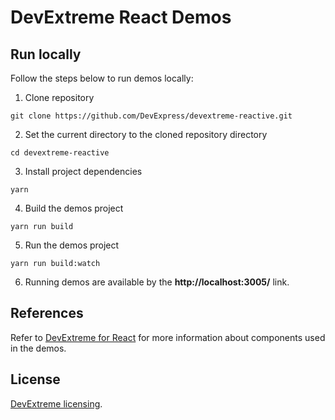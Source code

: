 # DevExtreme React Demos

## Run locally

Follow the steps below to run demos locally:

1. Clone repository

  `git clone https://github.com/DevExpress/devextreme-reactive.git`

2. Set the current directory to the cloned repository directory

  `cd devextreme-reactive`

3. Install project dependencies

  `yarn`

4. Build the demos project

  `yarn run build`

5. Run the demos project

  `yarn run build:watch`

6. Running demos are available by the **http://localhost:3005/** link.

## References

Refer to [DevExtreme for React](https://devexpress.github.io/devextreme-reactive/react/) for more information about components used in the demos.

## License

[DevExtreme licensing](https://js.devexpress.com/licensing/).
